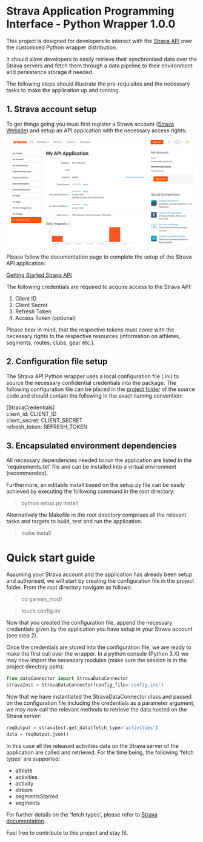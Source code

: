 # Strava Application Programming Interface - Python Wrapper 1.0.0

This project is designed for developers to interact with the 
<a href="https://developers.strava.com/" target="_blank">Strava API</a>
over the customised Python wrapper distribution.

It should allow developers to easily retrieve their synchronised data over the Strava servers and fetch them through a data pipeline to their environment and persistence storage if needed. 

The following steps should illustrate the pre-requisites and the necessary tasks to make the application up and running. 


## 1. Strava account setup

To get things going you must first register a Strava account 
(<a href="https://www.strava.com" target="_blank">Strava Website</a>)
and setup an API application with the necessary access rights: 

<div style="text-align:center">
    <img src="./static/StravaAPI.png" alt="Strava API programme" width="950"/>
</div>


Please follow the documentation page to complete the setup of the Strava API application: 

<a href="https://developers.strava.com/docs/getting-started/" target="_blank">Getting Started Strava API</a>

The following credentials are required to acquire access to the Strava API:

1. Client ID
2. Client Secret
3. Refresh Token
4. Access Token (optional)

Please bear in mind, that the respective tokens must come with the necessary rights to the respective resources (information on athletes, segments, routes, clubs, gear etc.). 

## 2. Configuration file setup

The Strava API Python wrapper uses a local configuration file (.ini) to source the necessary confidential credentials into the package. 
The following configuration file can be placed in the [project folder](./garmin_mod/) of the source code and should contain the following in the exact naming convention: 

[StravaCredentials] <br>
client_id: CLIENT_ID <br>
client_secret: CLIENT_SECRET <br>
refresh_token: REFRESH_TOKEN <br>


## 3. Encapsulated environment dependencies

All necessary dependencies needed to run the application are listed in the 'requirements.txt' file and can be installed into a virtual environment (recommended). 

Furthermore, an editable install based on the setup.py file can be easily achieved by executing the following command in the root directory:

> python setup.py install

Alternatively the Makefile in the root directory comprises all the relevant tasks and targets to build, test and run the application. 

> make install

# Quick start guide

Assuming your Strava account and the application has already been setup and authorised, we will start by creating the configuration file in the project folder. 
From the root directory navigate as follows:

> cd garmin_mod/

> touch config.ini

Now that you created the configuration file, append the necessary credentials given by the application you have setup in your Strava account (see step 2). 

Once the credentials are stored into the configuration file, we are ready to make the first call over the wrapper. In a python console (Python 3.X) we may 
now import the necessary modules (make sure the session is in the project directory path):

```python
from dataConnector import StravaDataConnector
stravaInst = StravaDataConnector(config_file='config.ini')
```

Now that we have instantiated the StravaDataConnector class and passed on the configuration file including the credentials as a parameter argument, we may 
now call the relevant methods to retrieve the data hosted on the Strava server:

```python
reqOutput = stravaInst.get_data(fetch_type='activities')
data = reqOutput.json()
```

In this case all the released activities data on the Strava server of the application are called and retrieved. For the time being, the following 'fetch types' are supported:

- athlete
- activities
- activity
- stream
- segmentsStarred
- segments

For further details on the 'fetch types', please refer to <a href="https://developers.strava.com/docs/reference/" target="_blank">Strava documentation</a>. 

Feel free to contribute to this project and stay fit. 
